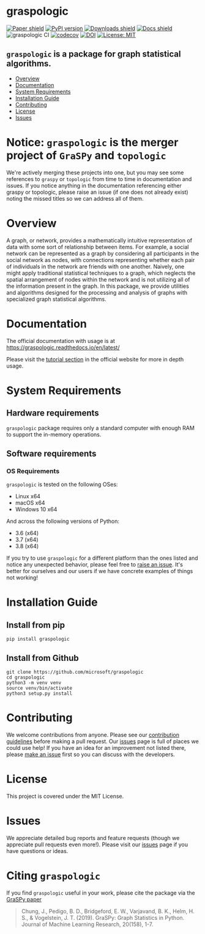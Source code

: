 # graspologic
[![Paper shield](https://img.shields.io/badge/JMLR-Paper-red)](http://www.jmlr.org/papers/volume20/19-490/19-490.pdf)
[![PyPI version](https://img.shields.io/pypi/v/graspologic.svg)](https://pypi.org/project/graspologic/)
[![Downloads shield](https://pepy.tech/badge/graspologic)](https://pepy.tech/project/graspologic)
[![Docs shield](https://img.shields.io/readthedocs/graspologic)](https://graspologic.readthedocs.io/)
![graspologic CI](https://github.com/microsoft/graspologic/workflows/graspologic%20CI/badge.svg)
[![codecov](https://codecov.io/gh/microsoft/graspologic/branch/dev/graph/badge.svg)](https://codecov.io/gh/microsoft/graspologic)
[![DOI](https://zenodo.org/badge/147768493.svg)](https://zenodo.org/badge/latestdoi/147768493)
[![License: MIT](https://img.shields.io/badge/License-MIT-yellow.svg)](https://opensource.org/licenses/MIT)


## `graspologic` is a package for graph statistical algorithms.

- [Overview](#overview)
- [Documentation](#documentation)
- [System Requirements](#system-requirements)
- [Installation Guide](#installation-guide)
- [Contributing](#contributing)
- [License](#license)
- [Issues](#issues)

# Notice: `graspologic` is the merger project of `GraSPy` and `topologic`
We're actively merging these projects into one, but you may see some references to `graspy` or `topologic` from time to time in documentation and
issues. If you notice anything in the documentation referencing either graspy or topologic, please raise an issue (if one does not already exist)
noting the missed titles so we can address all of them.

# Overview
A graph, or network, provides a mathematically intuitive representation of data with some sort of relationship between items. For example, a social network can be represented as a graph by considering all participants in the social network as nodes, with connections representing whether each pair of individuals in the network are friends with one another. Naively, one might apply traditional statistical techniques to a graph, which neglects the spatial arrangement of nodes within the network and is not utilizing all of the information present in the graph. In this package, we provide utilities and algorithms designed for the processing and analysis of graphs with specialized graph statistical algorithms.

# Documentation
The official documentation with usage is at https://graspologic.readthedocs.io/en/latest/

Please visit the [tutorial section](https://graspologic.readthedocs.io/en/latest/tutorial.html) in the official website for more in depth usage.

# System Requirements
## Hardware requirements
`graspologic` package requires only a standard computer with enough RAM to support the in-memory operations.

## Software requirements
### OS Requirements
`graspologic` is tested on the following OSes:
- Linux x64
- macOS x64
- Windows 10 x64

And across the following versions of Python:
- 3.6 (x64)
- 3.7 (x64)
- 3.8 (x64)

If you try to use `graspologic` for a different platform than the ones listed and notice any unexpected behavior,
please feel free to [raise an issue](https://github.com/microsoft/graspologic/issues/new).  It's better for ourselves and our users
if we have concrete examples of things not working!

# Installation Guide
## Install from pip
```
pip install graspologic
```

## Install from Github
```
git clone https://github.com/microsoft/graspologic
cd graspologic
python3 -m venv venv
source venv/bin/activate
python3 setup.py install
```

# Contributing
We welcome contributions from anyone. Please see our [contribution guidelines](https://github.com/microsoft/graspologic/blob/dev/CONTRIBUTING.md) before making a pull request. Our
[issues](https://github.com/microsoft/graspologic/issues) page is full of places we could use help!
If you have an idea for an improvement not listed there, please
[make an issue](https://github.com/microsoft/graspologic/issues/new) first so you can discuss with the developers.

# License
This project is covered under the MIT License.

# Issues
We appreciate detailed bug reports and feature requests (though we appreciate pull requests even more!). Please visit our [issues](https://github.com/microsoft/graspologic/issues) page if you have questions or ideas.

# Citing `graspologic`
If you find `graspologic` useful in your work, please cite the package via the [GraSPy paper](http://www.jmlr.org/papers/volume20/19-490/19-490.pdf)

> Chung, J., Pedigo, B. D., Bridgeford, E. W., Varjavand, B. K., Helm, H. S., & Vogelstein, J. T. (2019). GraSPy: Graph Statistics in Python. Journal of Machine Learning Research, 20(158), 1-7.
